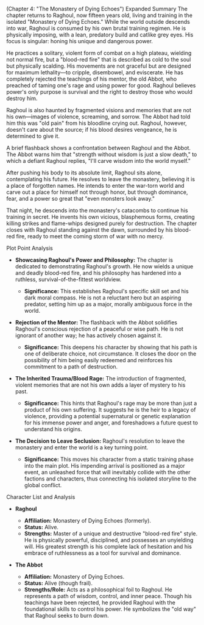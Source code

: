 (Chapter 4: "The Monastery of Dying Echoes")
Expanded Summary
The chapter returns to Raghoul, now fifteen years old, living and training in the isolated "Monastery of Dying Echoes." While the world outside descends into war, Raghoul is consumed by his own brutal training regimen. He is physically imposing, with a lean, predatory build and catlike grey eyes. His focus is singular: honing his unique and dangerous power.

He practices a solitary, violent form of combat on a high plateau, wielding not normal fire, but a "blood-red fire" that is described as cold to the soul but physically scalding. His movements are not graceful but are designed for maximum lethality—to cripple, disembowel, and eviscerate. He has completely rejected the teachings of his mentor, the old Abbot, who preached of taming one's rage and using power for good. Raghoul believes power's only purpose is survival and the right to destroy those who would destroy him.

Raghoul is also haunted by fragmented visions and memories that are not his own—images of violence, screaming, and sorrow. The Abbot had told him this was "old pain" from his bloodline crying out. Raghoul, however, doesn't care about the source; if his blood desires vengeance, he is determined to give it.

A brief flashback shows a confrontation between Raghoul and the Abbot. The Abbot warns him that "strength without wisdom is just a slow death," to which a defiant Raghoul replies, "I'll carve wisdom into the world myself."

After pushing his body to its absolute limit, Raghoul sits alone, contemplating his future. He resolves to leave the monastery, believing it is a place of forgotten names. He intends to enter the war-torn world and carve out a place for himself not through honor, but through dominance, fear, and a power so great that "even monsters look away."

That night, he descends into the monastery's catacombs to continue his training in secret. He invents his own vicious, blasphemous forms, creating killing strikes and flame-whips designed purely for destruction. The chapter closes with Raghoul standing against the dawn, surrounded by his blood-red fire, ready to meet the coming storm of war with no mercy.

Plot Point Analysis
*   **Showcasing Raghoul's Power and Philosophy:** The chapter is dedicated to demonstrating Raghoul's growth. He now wields a unique and deadly blood-red fire, and his philosophy has hardened into a ruthless, survival-of-the-fittest worldview.
    *   **Significance:** This establishes Raghoul's specific skill set and his dark moral compass. He is not a reluctant hero but an aspiring predator, setting him up as a major, morally ambiguous force in the world.

*   **Rejection of the Mentor:** The flashback with the Abbot solidifies Raghoul's conscious rejection of a peaceful or wise path. He is not ignorant of another way; he has actively chosen against it.
    *   **Significance:** This deepens his character by showing that his path is one of deliberate choice, not circumstance. It closes the door on the possibility of him being easily redeemed and reinforces his commitment to a path of destruction.

*   **The Inherited Trauma/Blood Rage:** The introduction of fragmented, violent memories that are not his own adds a layer of mystery to his past.
    *   **Significance:** This hints that Raghoul's rage may be more than just a product of his own suffering. It suggests he is the heir to a legacy of violence, providing a potential supernatural or genetic explanation for his immense power and anger, and foreshadows a future quest to understand his origins.

*   **The Decision to Leave Seclusion:** Raghoul's resolution to leave the monastery and enter the world is a key turning point.
    *   **Significance:** This moves his character from a static training phase into the main plot. His impending arrival is positioned as a major event, an unleashed force that will inevitably collide with the other factions and characters, thus connecting his isolated storyline to the global conflict.

Character List and Analysis
*   **Raghoul**
    *   **Affiliation:** Monastery of Dying Echoes (formerly).
    *   **Status:** Alive.
    *   **Strengths:** Master of a unique and destructive "blood-red fire" style. He is physically powerful, disciplined, and possesses an unyielding will. His greatest strength is his complete lack of hesitation and his embrace of ruthlessness as a tool for survival and dominance.

*   **The Abbot**
    *   **Affiliation:** Monastery of Dying Echoes.
    *   **Status:** Alive (though frail).
    *   **Strengths/Role:** Acts as a philosophical foil to Raghoul. He represents a path of wisdom, control, and inner peace. Though his teachings have been rejected, he provided Raghoul with the foundational skills to control his power. He symbolizes the "old way" that Raghoul seeks to burn down.